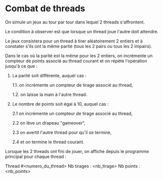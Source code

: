 # Combat de threads

On simule un jeux au tour par tour dans lequel 2 threads 
s'affrontent.

Le condition à observer est que lorsque un thread joue 
l'autre doit attendre.

Le jeux consistera pour un thread à tirer aléatoirement 2
entiers et à constater s'ils ont la même parité (tous 
les 2 pairs ou tous les 2 impairs).

Dans le cas où la parité est la même pour les 2 entiers,
on incrémente un compteur de points associé au thread
courant et on répète l'opération jusqu'à ce que :

1. La parité soit différente, auquel cas :

    1.1. on incrémente un compteur de tirage associé au thread,

    1.2. on laisse la main à l'autre thread.

2. Le nombre de points soit égal à 10, auquel cas :

    2.1 on incrémente un compteur de tirage associé au thread,

    2.2 on lève un drapeau "gameover",

    2.3 on avertit l'autre thread pour qu'il se termine,

    2.4 et on termine le thread courant. 

Lorsque les 2 threads ont fini de jouer, on affiche 
depuis le programme principal pour chaque thread :

Thread #<numero_du_thread> Nb tirages : <nb_tirage> Nb points : <nb_points>